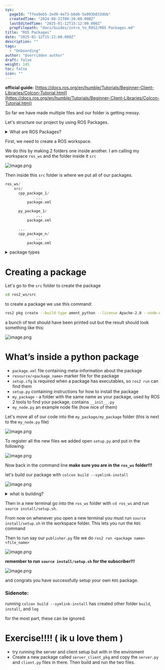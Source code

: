 ```yaml
---
sys:
  pageId: "7fea9eb5-2ed9-4e73-b6d6-5e093b833dbb"
  createdTime: "2024-08-21T00:28:00.000Z"
  lastEditedTime: "2025-01-12T15:12:00.000Z"
  propFilepath: "docs/Guides/intro_to_ROS2/ROS Packages.md"
title: "ROS Packages"
date: "2025-01-12T15:12:00.000Z"
description: ""
tags:
  - "Onboarding"
author: "Overridden author"
draft: false
weight: 145
toc: false
icon: ""
---
```


**official guide:** [https://docs.ros.org/en/humble/Tutorials/Beginner-Client-Libraries/Colcon-Tutorial.html](https://docs.ros.org/en/humble/Tutorials/Beginner-Client-Libraries/Colcon-Tutorial.html)

So far we have made multiple files and our folder is getting messy.

Let's structure our project by using ROS Packages.

<details>

<summary>What are ROS Packages?</summary>

ROS Packages are, as the name implies, packages of code that are highly sharable between ROS developers.

They consist of a folder, `package.xml` file, and source code

```python
      cpp_package_1/
		      ... imagine much code files here ..
          package.xml
```

</details>

First, we need to create a ROS workspace.

We do this by making 2 folders one inside another. I am calling my workspace `ros_ws` and the folder inside it `src`

![image.png](https://prod-files-secure.s3.us-west-2.amazonaws.com/d518164a-d88e-44d1-a4ee-3adb3bd8bce0/70706947-fd18-4537-a67b-e12946812d31/image.png?X-Amz-Algorithm=AWS4-HMAC-SHA256&X-Amz-Content-Sha256=UNSIGNED-PAYLOAD&X-Amz-Credential=ASIAZI2LB4662XQ4NUK2%2F20250226%2Fus-west-2%2Fs3%2Faws4_request&X-Amz-Date=20250226T110717Z&X-Amz-Expires=3600&X-Amz-Security-Token=IQoJb3JpZ2luX2VjECIaCXVzLXdlc3QtMiJIMEYCIQDBZQhcVaeC2Qg659FoQyF0oZDyRs%2BmQ8mpKPnAIAj1NgIhAJNjGPzBhw2R%2BslMbqPpYqgdyenMGncRaWtpQ%2BHDdR2xKv8DCFsQABoMNjM3NDIzMTgzODA1Igx5Edh3lzpzkOwqsFMq3APjDkG58b3mrAD7H6fGsO0AUAm16qzSMGxIkm9t1utueBhhXob4JvhOGcyjJ%2FAzvMidsM%2B%2F0F%2Ftsp%2Fi2gtK78zF1xW4GAtnGH1OUq2RlwphKRQJ0ZUCSfUsQ26lPQjlGvH5PO3jcB%2BqqvtQ96xKJozB7FWg0jHRA1kphhldql4%2FsZ7Yo4PEwp3tjbxC1KkCw6IOa6KpYoYn08P0DItGXnGvEzlVzu4Z%2BkFZKx%2BO%2BzHMTJnC7USd0W9A9tqxHB0IpWOmUQM%2BHxSa2bQgDOalPadhxdiDICczpEIeRCUGTuX6ZGow%2Bb3XCrkW%2FhOLyaFBunvGnzxGLpW8aSxnrq1nLx4GgC34N5VylHMeF75CBEhcaLmXlEkqo5DKnChq9fpskQyzalQe2CNq1w3N58rkb2u0rRwG56in28eHcDEfmkA28U7H%2FBXfcGTuwf2x9BlsnG6d6o35ExuRS5a2TbtzpuNSvpoClmBCmvHcbu5QvFgSxE17rF4%2BWDgl0z4ENaXzXqymH0iQEDeCjiCvMoLSko95xeHfCN2c8uMTrp74QyHoj5yrhQyXCf7cBfdqygfYPiFaIpCzajeiTqtW6klDWHnsrvg7ycNqHj3tk0RvYoz1AVzKU51CZodFol8dsjC3v%2Fu9BjqkAeG47WJMrp7m6iudMLt%2BESJQuW1EfXjs8wTAA942cLnaL2E%2Br2ZD7XJZNgQAO50jpWZq3ejmGhEiXzHVbqero%2BwI8G8%2F1g8kAAXAtBdpRAEWsvbP6WroUE49GHnTQ2EkNxeecWjF949PYfX2N8fsMpZ7gayFNWltJgDPlnGm6i%2FBlDr%2BKGzxdCwBfc8%2Fstgjm0OTFvSHyT6I7xaYXLNA4dCn0NSz&X-Amz-Signature=06a0798b4fcf47fc35e6a20e639ceecc9c0b06fc7ec480390277a1ca589c8d47&X-Amz-SignedHeaders=host&x-id=GetObject)

Then inside this `src` folder is where we put all of our packages.

```python
ros_ws/
    src/
      cpp_package_1/
		      ...
          package.xml

      py_package_1/
		      ...
          package.xml

      ...
      cpp_package_n/
		      ...
          package.xml

```

<details>

<summary>package types</summary>

packages can be either `C++` or python.

the intern file structure is different for each but for this guide we will stick to creating python packages

</details>

# Creating a package

Let's go to the `src` folder to create the package

```bash
cd ros2_ws/src
```

to create a package we use this command:

```bash
ros2 pkg create --build-type ament_python --license Apache-2.0 --node-name my_node my_package
```

a bunch of text should have been printed out but the result should look something like this:

![image.png](https://prod-files-secure.s3.us-west-2.amazonaws.com/d518164a-d88e-44d1-a4ee-3adb3bd8bce0/e6cf1e3f-8512-4a3e-b131-079f800bf3e8/image.png?X-Amz-Algorithm=AWS4-HMAC-SHA256&X-Amz-Content-Sha256=UNSIGNED-PAYLOAD&X-Amz-Credential=ASIAZI2LB4662XQ4NUK2%2F20250226%2Fus-west-2%2Fs3%2Faws4_request&X-Amz-Date=20250226T110717Z&X-Amz-Expires=3600&X-Amz-Security-Token=IQoJb3JpZ2luX2VjECIaCXVzLXdlc3QtMiJIMEYCIQDBZQhcVaeC2Qg659FoQyF0oZDyRs%2BmQ8mpKPnAIAj1NgIhAJNjGPzBhw2R%2BslMbqPpYqgdyenMGncRaWtpQ%2BHDdR2xKv8DCFsQABoMNjM3NDIzMTgzODA1Igx5Edh3lzpzkOwqsFMq3APjDkG58b3mrAD7H6fGsO0AUAm16qzSMGxIkm9t1utueBhhXob4JvhOGcyjJ%2FAzvMidsM%2B%2F0F%2Ftsp%2Fi2gtK78zF1xW4GAtnGH1OUq2RlwphKRQJ0ZUCSfUsQ26lPQjlGvH5PO3jcB%2BqqvtQ96xKJozB7FWg0jHRA1kphhldql4%2FsZ7Yo4PEwp3tjbxC1KkCw6IOa6KpYoYn08P0DItGXnGvEzlVzu4Z%2BkFZKx%2BO%2BzHMTJnC7USd0W9A9tqxHB0IpWOmUQM%2BHxSa2bQgDOalPadhxdiDICczpEIeRCUGTuX6ZGow%2Bb3XCrkW%2FhOLyaFBunvGnzxGLpW8aSxnrq1nLx4GgC34N5VylHMeF75CBEhcaLmXlEkqo5DKnChq9fpskQyzalQe2CNq1w3N58rkb2u0rRwG56in28eHcDEfmkA28U7H%2FBXfcGTuwf2x9BlsnG6d6o35ExuRS5a2TbtzpuNSvpoClmBCmvHcbu5QvFgSxE17rF4%2BWDgl0z4ENaXzXqymH0iQEDeCjiCvMoLSko95xeHfCN2c8uMTrp74QyHoj5yrhQyXCf7cBfdqygfYPiFaIpCzajeiTqtW6klDWHnsrvg7ycNqHj3tk0RvYoz1AVzKU51CZodFol8dsjC3v%2Fu9BjqkAeG47WJMrp7m6iudMLt%2BESJQuW1EfXjs8wTAA942cLnaL2E%2Br2ZD7XJZNgQAO50jpWZq3ejmGhEiXzHVbqero%2BwI8G8%2F1g8kAAXAtBdpRAEWsvbP6WroUE49GHnTQ2EkNxeecWjF949PYfX2N8fsMpZ7gayFNWltJgDPlnGm6i%2FBlDr%2BKGzxdCwBfc8%2Fstgjm0OTFvSHyT6I7xaYXLNA4dCn0NSz&X-Amz-Signature=0cd22caa0427bdeba49ab66c779da247f835ed932ff6ceb9a43dbc66d0c16894&X-Amz-SignedHeaders=host&x-id=GetObject)

# What’s inside a python package

- `package.xml` file containing meta-information about the package
- `resource/<package_name>` marker file for the package
- `setup.cfg` is required when a package has executables, so `ros2 run` can find them
- `setup.py` containing instructions for how to install the package
- `my_package` - a folder with the same name as your package, used by ROS 2 tools to find your package, contains `__init__.py`
- `my_node.py` an example node file (how nice of them)

Let's move all of our code into the `my_package/my_package` folder (this is next to the `my_node.py` file)

![image.png](https://prod-files-secure.s3.us-west-2.amazonaws.com/d518164a-d88e-44d1-a4ee-3adb3bd8bce0/9ce58f11-0da9-4d3e-b86d-506a9685d378/image.png?X-Amz-Algorithm=AWS4-HMAC-SHA256&X-Amz-Content-Sha256=UNSIGNED-PAYLOAD&X-Amz-Credential=ASIAZI2LB4662XQ4NUK2%2F20250226%2Fus-west-2%2Fs3%2Faws4_request&X-Amz-Date=20250226T110718Z&X-Amz-Expires=3600&X-Amz-Security-Token=IQoJb3JpZ2luX2VjECIaCXVzLXdlc3QtMiJIMEYCIQDBZQhcVaeC2Qg659FoQyF0oZDyRs%2BmQ8mpKPnAIAj1NgIhAJNjGPzBhw2R%2BslMbqPpYqgdyenMGncRaWtpQ%2BHDdR2xKv8DCFsQABoMNjM3NDIzMTgzODA1Igx5Edh3lzpzkOwqsFMq3APjDkG58b3mrAD7H6fGsO0AUAm16qzSMGxIkm9t1utueBhhXob4JvhOGcyjJ%2FAzvMidsM%2B%2F0F%2Ftsp%2Fi2gtK78zF1xW4GAtnGH1OUq2RlwphKRQJ0ZUCSfUsQ26lPQjlGvH5PO3jcB%2BqqvtQ96xKJozB7FWg0jHRA1kphhldql4%2FsZ7Yo4PEwp3tjbxC1KkCw6IOa6KpYoYn08P0DItGXnGvEzlVzu4Z%2BkFZKx%2BO%2BzHMTJnC7USd0W9A9tqxHB0IpWOmUQM%2BHxSa2bQgDOalPadhxdiDICczpEIeRCUGTuX6ZGow%2Bb3XCrkW%2FhOLyaFBunvGnzxGLpW8aSxnrq1nLx4GgC34N5VylHMeF75CBEhcaLmXlEkqo5DKnChq9fpskQyzalQe2CNq1w3N58rkb2u0rRwG56in28eHcDEfmkA28U7H%2FBXfcGTuwf2x9BlsnG6d6o35ExuRS5a2TbtzpuNSvpoClmBCmvHcbu5QvFgSxE17rF4%2BWDgl0z4ENaXzXqymH0iQEDeCjiCvMoLSko95xeHfCN2c8uMTrp74QyHoj5yrhQyXCf7cBfdqygfYPiFaIpCzajeiTqtW6klDWHnsrvg7ycNqHj3tk0RvYoz1AVzKU51CZodFol8dsjC3v%2Fu9BjqkAeG47WJMrp7m6iudMLt%2BESJQuW1EfXjs8wTAA942cLnaL2E%2Br2ZD7XJZNgQAO50jpWZq3ejmGhEiXzHVbqero%2BwI8G8%2F1g8kAAXAtBdpRAEWsvbP6WroUE49GHnTQ2EkNxeecWjF949PYfX2N8fsMpZ7gayFNWltJgDPlnGm6i%2FBlDr%2BKGzxdCwBfc8%2Fstgjm0OTFvSHyT6I7xaYXLNA4dCn0NSz&X-Amz-Signature=9659e08f8ef1a2ab0a8b4cb1829d02517463c7f262810db1c27ed81be7ad3181&X-Amz-SignedHeaders=host&x-id=GetObject)

To register all the new files we added open `setup.py` and put in the following:

![image.png](https://prod-files-secure.s3.us-west-2.amazonaws.com/d518164a-d88e-44d1-a4ee-3adb3bd8bce0/1cd7c262-4cae-4496-9d75-c178537d24a2/image.png?X-Amz-Algorithm=AWS4-HMAC-SHA256&X-Amz-Content-Sha256=UNSIGNED-PAYLOAD&X-Amz-Credential=ASIAZI2LB4662XQ4NUK2%2F20250226%2Fus-west-2%2Fs3%2Faws4_request&X-Amz-Date=20250226T110717Z&X-Amz-Expires=3600&X-Amz-Security-Token=IQoJb3JpZ2luX2VjECIaCXVzLXdlc3QtMiJIMEYCIQDBZQhcVaeC2Qg659FoQyF0oZDyRs%2BmQ8mpKPnAIAj1NgIhAJNjGPzBhw2R%2BslMbqPpYqgdyenMGncRaWtpQ%2BHDdR2xKv8DCFsQABoMNjM3NDIzMTgzODA1Igx5Edh3lzpzkOwqsFMq3APjDkG58b3mrAD7H6fGsO0AUAm16qzSMGxIkm9t1utueBhhXob4JvhOGcyjJ%2FAzvMidsM%2B%2F0F%2Ftsp%2Fi2gtK78zF1xW4GAtnGH1OUq2RlwphKRQJ0ZUCSfUsQ26lPQjlGvH5PO3jcB%2BqqvtQ96xKJozB7FWg0jHRA1kphhldql4%2FsZ7Yo4PEwp3tjbxC1KkCw6IOa6KpYoYn08P0DItGXnGvEzlVzu4Z%2BkFZKx%2BO%2BzHMTJnC7USd0W9A9tqxHB0IpWOmUQM%2BHxSa2bQgDOalPadhxdiDICczpEIeRCUGTuX6ZGow%2Bb3XCrkW%2FhOLyaFBunvGnzxGLpW8aSxnrq1nLx4GgC34N5VylHMeF75CBEhcaLmXlEkqo5DKnChq9fpskQyzalQe2CNq1w3N58rkb2u0rRwG56in28eHcDEfmkA28U7H%2FBXfcGTuwf2x9BlsnG6d6o35ExuRS5a2TbtzpuNSvpoClmBCmvHcbu5QvFgSxE17rF4%2BWDgl0z4ENaXzXqymH0iQEDeCjiCvMoLSko95xeHfCN2c8uMTrp74QyHoj5yrhQyXCf7cBfdqygfYPiFaIpCzajeiTqtW6klDWHnsrvg7ycNqHj3tk0RvYoz1AVzKU51CZodFol8dsjC3v%2Fu9BjqkAeG47WJMrp7m6iudMLt%2BESJQuW1EfXjs8wTAA942cLnaL2E%2Br2ZD7XJZNgQAO50jpWZq3ejmGhEiXzHVbqero%2BwI8G8%2F1g8kAAXAtBdpRAEWsvbP6WroUE49GHnTQ2EkNxeecWjF949PYfX2N8fsMpZ7gayFNWltJgDPlnGm6i%2FBlDr%2BKGzxdCwBfc8%2Fstgjm0OTFvSHyT6I7xaYXLNA4dCn0NSz&X-Amz-Signature=a6e46873e0afedc3d7236b17ed71942392ece824962b0b873b54a0cb8d18281e&X-Amz-SignedHeaders=host&x-id=GetObject)

Now back in the command line **make sure you are in the** **`ros_ws`** **folder!!!**

let's build our package with `colcon build --symlink-install`

![image.png](https://prod-files-secure.s3.us-west-2.amazonaws.com/d518164a-d88e-44d1-a4ee-3adb3bd8bce0/2f2a0d27-b173-48fd-b189-5f5c0ce65619/image.png?X-Amz-Algorithm=AWS4-HMAC-SHA256&X-Amz-Content-Sha256=UNSIGNED-PAYLOAD&X-Amz-Credential=ASIAZI2LB4662XQ4NUK2%2F20250226%2Fus-west-2%2Fs3%2Faws4_request&X-Amz-Date=20250226T110718Z&X-Amz-Expires=3600&X-Amz-Security-Token=IQoJb3JpZ2luX2VjECIaCXVzLXdlc3QtMiJIMEYCIQDBZQhcVaeC2Qg659FoQyF0oZDyRs%2BmQ8mpKPnAIAj1NgIhAJNjGPzBhw2R%2BslMbqPpYqgdyenMGncRaWtpQ%2BHDdR2xKv8DCFsQABoMNjM3NDIzMTgzODA1Igx5Edh3lzpzkOwqsFMq3APjDkG58b3mrAD7H6fGsO0AUAm16qzSMGxIkm9t1utueBhhXob4JvhOGcyjJ%2FAzvMidsM%2B%2F0F%2Ftsp%2Fi2gtK78zF1xW4GAtnGH1OUq2RlwphKRQJ0ZUCSfUsQ26lPQjlGvH5PO3jcB%2BqqvtQ96xKJozB7FWg0jHRA1kphhldql4%2FsZ7Yo4PEwp3tjbxC1KkCw6IOa6KpYoYn08P0DItGXnGvEzlVzu4Z%2BkFZKx%2BO%2BzHMTJnC7USd0W9A9tqxHB0IpWOmUQM%2BHxSa2bQgDOalPadhxdiDICczpEIeRCUGTuX6ZGow%2Bb3XCrkW%2FhOLyaFBunvGnzxGLpW8aSxnrq1nLx4GgC34N5VylHMeF75CBEhcaLmXlEkqo5DKnChq9fpskQyzalQe2CNq1w3N58rkb2u0rRwG56in28eHcDEfmkA28U7H%2FBXfcGTuwf2x9BlsnG6d6o35ExuRS5a2TbtzpuNSvpoClmBCmvHcbu5QvFgSxE17rF4%2BWDgl0z4ENaXzXqymH0iQEDeCjiCvMoLSko95xeHfCN2c8uMTrp74QyHoj5yrhQyXCf7cBfdqygfYPiFaIpCzajeiTqtW6klDWHnsrvg7ycNqHj3tk0RvYoz1AVzKU51CZodFol8dsjC3v%2Fu9BjqkAeG47WJMrp7m6iudMLt%2BESJQuW1EfXjs8wTAA942cLnaL2E%2Br2ZD7XJZNgQAO50jpWZq3ejmGhEiXzHVbqero%2BwI8G8%2F1g8kAAXAtBdpRAEWsvbP6WroUE49GHnTQ2EkNxeecWjF949PYfX2N8fsMpZ7gayFNWltJgDPlnGm6i%2FBlDr%2BKGzxdCwBfc8%2Fstgjm0OTFvSHyT6I7xaYXLNA4dCn0NSz&X-Amz-Signature=ecf3478d302ca38e0dfb103b07260b96598ecc3a9e60ad1a9a18907566f5fc37&X-Amz-SignedHeaders=host&x-id=GetObject)

<details>

<summary>what is building?</summary>

if you are a CS major at Rose-Hulman you will learn the answer to this in CSSE132

but TLDR; is it combines all the code files into one program that can be run easily 

</details>

Then in a new terminal go into the `ros_ws` folder with `cd ros_ws` and run `source install/setup.sh`. 

From now on whenever you open a new terminal you must run `source install/setup.sh` in the workspace folder. This lets you run the `ROS` command

Then to run say our `publisher.py` file we do `ros2 run <package name> <file_name>`

![image.png](https://prod-files-secure.s3.us-west-2.amazonaws.com/d518164a-d88e-44d1-a4ee-3adb3bd8bce0/4f4b1219-3a44-4632-aa0a-ce3471699f59/image.png?X-Amz-Algorithm=AWS4-HMAC-SHA256&X-Amz-Content-Sha256=UNSIGNED-PAYLOAD&X-Amz-Credential=ASIAZI2LB4662XQ4NUK2%2F20250226%2Fus-west-2%2Fs3%2Faws4_request&X-Amz-Date=20250226T110718Z&X-Amz-Expires=3600&X-Amz-Security-Token=IQoJb3JpZ2luX2VjECIaCXVzLXdlc3QtMiJIMEYCIQDBZQhcVaeC2Qg659FoQyF0oZDyRs%2BmQ8mpKPnAIAj1NgIhAJNjGPzBhw2R%2BslMbqPpYqgdyenMGncRaWtpQ%2BHDdR2xKv8DCFsQABoMNjM3NDIzMTgzODA1Igx5Edh3lzpzkOwqsFMq3APjDkG58b3mrAD7H6fGsO0AUAm16qzSMGxIkm9t1utueBhhXob4JvhOGcyjJ%2FAzvMidsM%2B%2F0F%2Ftsp%2Fi2gtK78zF1xW4GAtnGH1OUq2RlwphKRQJ0ZUCSfUsQ26lPQjlGvH5PO3jcB%2BqqvtQ96xKJozB7FWg0jHRA1kphhldql4%2FsZ7Yo4PEwp3tjbxC1KkCw6IOa6KpYoYn08P0DItGXnGvEzlVzu4Z%2BkFZKx%2BO%2BzHMTJnC7USd0W9A9tqxHB0IpWOmUQM%2BHxSa2bQgDOalPadhxdiDICczpEIeRCUGTuX6ZGow%2Bb3XCrkW%2FhOLyaFBunvGnzxGLpW8aSxnrq1nLx4GgC34N5VylHMeF75CBEhcaLmXlEkqo5DKnChq9fpskQyzalQe2CNq1w3N58rkb2u0rRwG56in28eHcDEfmkA28U7H%2FBXfcGTuwf2x9BlsnG6d6o35ExuRS5a2TbtzpuNSvpoClmBCmvHcbu5QvFgSxE17rF4%2BWDgl0z4ENaXzXqymH0iQEDeCjiCvMoLSko95xeHfCN2c8uMTrp74QyHoj5yrhQyXCf7cBfdqygfYPiFaIpCzajeiTqtW6klDWHnsrvg7ycNqHj3tk0RvYoz1AVzKU51CZodFol8dsjC3v%2Fu9BjqkAeG47WJMrp7m6iudMLt%2BESJQuW1EfXjs8wTAA942cLnaL2E%2Br2ZD7XJZNgQAO50jpWZq3ejmGhEiXzHVbqero%2BwI8G8%2F1g8kAAXAtBdpRAEWsvbP6WroUE49GHnTQ2EkNxeecWjF949PYfX2N8fsMpZ7gayFNWltJgDPlnGm6i%2FBlDr%2BKGzxdCwBfc8%2Fstgjm0OTFvSHyT6I7xaYXLNA4dCn0NSz&X-Amz-Signature=0bf3da7ae8343b68dadcf64319dd1753bf347f148305374778014eda4adbf160&X-Amz-SignedHeaders=host&x-id=GetObject)

**remember to run** **`source install/setup.sh`** **for the subscriber!!!**

![image.png](https://prod-files-secure.s3.us-west-2.amazonaws.com/d518164a-d88e-44d1-a4ee-3adb3bd8bce0/02121119-dad4-49ec-8356-c956108b4243/image.png?X-Amz-Algorithm=AWS4-HMAC-SHA256&X-Amz-Content-Sha256=UNSIGNED-PAYLOAD&X-Amz-Credential=ASIAZI2LB4662XQ4NUK2%2F20250226%2Fus-west-2%2Fs3%2Faws4_request&X-Amz-Date=20250226T110718Z&X-Amz-Expires=3600&X-Amz-Security-Token=IQoJb3JpZ2luX2VjECIaCXVzLXdlc3QtMiJIMEYCIQDBZQhcVaeC2Qg659FoQyF0oZDyRs%2BmQ8mpKPnAIAj1NgIhAJNjGPzBhw2R%2BslMbqPpYqgdyenMGncRaWtpQ%2BHDdR2xKv8DCFsQABoMNjM3NDIzMTgzODA1Igx5Edh3lzpzkOwqsFMq3APjDkG58b3mrAD7H6fGsO0AUAm16qzSMGxIkm9t1utueBhhXob4JvhOGcyjJ%2FAzvMidsM%2B%2F0F%2Ftsp%2Fi2gtK78zF1xW4GAtnGH1OUq2RlwphKRQJ0ZUCSfUsQ26lPQjlGvH5PO3jcB%2BqqvtQ96xKJozB7FWg0jHRA1kphhldql4%2FsZ7Yo4PEwp3tjbxC1KkCw6IOa6KpYoYn08P0DItGXnGvEzlVzu4Z%2BkFZKx%2BO%2BzHMTJnC7USd0W9A9tqxHB0IpWOmUQM%2BHxSa2bQgDOalPadhxdiDICczpEIeRCUGTuX6ZGow%2Bb3XCrkW%2FhOLyaFBunvGnzxGLpW8aSxnrq1nLx4GgC34N5VylHMeF75CBEhcaLmXlEkqo5DKnChq9fpskQyzalQe2CNq1w3N58rkb2u0rRwG56in28eHcDEfmkA28U7H%2FBXfcGTuwf2x9BlsnG6d6o35ExuRS5a2TbtzpuNSvpoClmBCmvHcbu5QvFgSxE17rF4%2BWDgl0z4ENaXzXqymH0iQEDeCjiCvMoLSko95xeHfCN2c8uMTrp74QyHoj5yrhQyXCf7cBfdqygfYPiFaIpCzajeiTqtW6klDWHnsrvg7ycNqHj3tk0RvYoz1AVzKU51CZodFol8dsjC3v%2Fu9BjqkAeG47WJMrp7m6iudMLt%2BESJQuW1EfXjs8wTAA942cLnaL2E%2Br2ZD7XJZNgQAO50jpWZq3ejmGhEiXzHVbqero%2BwI8G8%2F1g8kAAXAtBdpRAEWsvbP6WroUE49GHnTQ2EkNxeecWjF949PYfX2N8fsMpZ7gayFNWltJgDPlnGm6i%2FBlDr%2BKGzxdCwBfc8%2Fstgjm0OTFvSHyT6I7xaYXLNA4dCn0NSz&X-Amz-Signature=184fe8387d60c35ae8908f6c9833e2efe4a4e65d4880a382539a433a759efbe7&X-Amz-SignedHeaders=host&x-id=GetObject)

and congrats you have successfully setup your own `ROS` package.

### Sidenote:

running `colcon build --symlink-install` has created other folder `build`, `install`, and `log`

for the most part, these can be ignored.

# Exercise!!!! ( ik u love them )

- try running the server and client setup but with in the enviroment
- Create a new package called `server_client_pkg` and copy the `server.py` and `client.py` files in there. Then build and run the two files.
